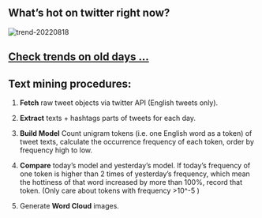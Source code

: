 ## What’s hot on twitter right now?

![trend-20220818][wordcloud]

[wordcloud]: https://raw.githubusercontent.com/xdqc/tweet-trend-everyday/master/word-cloud/trend-20220818.png?token=AF5V4P7ADR6KQBZ4CEDTNIK6AXRMU "trend-20220818"

## [Check trends on old days ...](https://github.com/xdqc/tweet-trend-everyday/tree/master/word-cloud)

## Text mining procedures:

1. **Fetch** raw tweet objects via twitter API (English tweets only).

2. **Extract** texts + hashtags parts of tweets for each day.

3. **Build Model** Count unigram tokens (i.e. one English word as a token) of tweet texts, calculate the occurrence frequency of each token, order by frequency high to low.

4. **Compare** today’s model and yesterday’s model. If today’s frequency of one token is higher than 2 times of yesterday’s frequency, which mean the hottiness of that word increased by more than 100%, record that token. (Only care about tokens with frequency >10^-5 )

5. Generate **Word Cloud** images.
